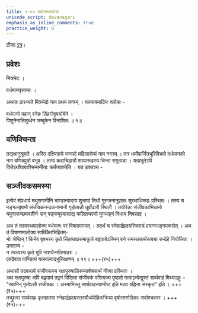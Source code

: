 ```yaml
---
title: १-०० वर्धमानकयात्रा
unicode_script: devanagari
emphasis_as_inline_comments: true
practice_weight: 0
---
```


टीका [ऽत्र](https://archive.org/details/PanchatantraSanskritHindi-JpMishra1910)।

## प्रवेशः
मित्रभेदः ।

वर्धमानवृत्तान्तः ।

अथातः प्रारभ्यते मित्रभेदो नाम प्रथमं तन्त्रम् । यस्यायमादिमः श्लोकः -

वर्धमानो महान् स्नेहः सिंहगोवृषयोर्वने ।  
पिशुनेनातिलुब्धेन जम्बुकेन विनाशितः ॥ १॥

## वणिक्चिन्ता
तद्यथानुश्रूयते । अस्ति दक्षिणात्ये जनपदे महिलारोप्यं नाम नगरम् । तत्र धर्मोपार्जितभूरिविभवो वर्धमानको नाम वणिक्पुत्रो बभूव । तस्य कदाचिद्रात्रौ शय्यारूढस्य चिन्ता समुत्पन्ना । यत्प्रभूतेऽपि वित्तेऽर्थोपायाश्चिन्तनीयाः कर्तव्याश्चेति । यत उक्तञ्च -

<div class="js_include" url="../upadeshAH/artha/arthaprashaMsA.md"  newLevelForH1="3" includeTitle="true"> </div>  

<div class="js_include" url="../upadeshAH/artha/arthArjana-upAyAH.md"  newLevelForH1="3" includeTitle="true"> </div>  

<div class="js_include" url="../upadeshAH/artha/vANijya-vibhAgAH.md"  newLevelForH1="3" includeTitle="true"> </div>  



## सञ्जीवकसमस्या
इत्येवं संप्रधार्य मथुरागामीनि भाण्डान्यादाय शुभायां तिथौ गुरुजनानुज्ञातः सुरथाधिरूढः प्रस्थितः । तस्य च
मङ्गलवृषभौ संजीवकनन्दकनामानौ गृहोत्पन्नौ धूर्वोढारौ स्थितौ । तयोरेकः संजीवकाभिधानो यमुनाकच्छमवतीर्णः सन् पङ्कपूरमासाद्य कलितचरणो युगभङ्गं विधाय निषसाद ।

अथ तं तदवस्थमालोक्य वर्धमानः परं विषादमगमत् । तदर्थं च स्नेहार्द्रहृदयस्त्रिरात्रं प्रयाणभङ्गमकरोत् । अथ तं विषण्णमालोक्य सार्थिकैरभिहितम्-  
भोः श्रेष्ठिन् ! किमेवं वृषभस्य कृते सिंहव्याघ्रसमाकुले बह्वपायेऽस्मिन् वने समस्तसार्थस्त्वया सन्देहे नियोजितः । उक्तञ्च -  
न स्वल्पस्य कृते भूरि नाशयेन्मतिमान्नरः ।  
एतदेवात्र पाण्डित्यं यत्स्वल्पाद्भूरिरक्षणम् ॥ १९॥ +++(र५)+++

अथासौ तदवधार्य संजीवकस्य रक्षापुरुषान्निरूप्याशेषसार्थं नीत्वा प्रस्थितः ।  
अथ रक्षापुरुषा अपि बह्वपायं तद्वनं विदित्वा संजीवकं परित्यज्य पृष्ठतो गत्वाऽन्येद्युस्तं सार्थवाहं मिथ्याऽहुः -  
"स्वामिन् मृतोऽसौ संजीवकः । अस्माभिस्तु सार्थवाहस्याभीष्ट इति मत्वा वह्निना संस्कृत" इति । +++(र५)+++  
तच्छ्रुत्वा सार्थवाहः कृतज्ञतया स्नेहार्द्रहृदयस्तस्यौर्ध्वदेहिकक्रिया वृषोत्सर्गादिकाः सर्वाश्चकार । +++(र५)+++

